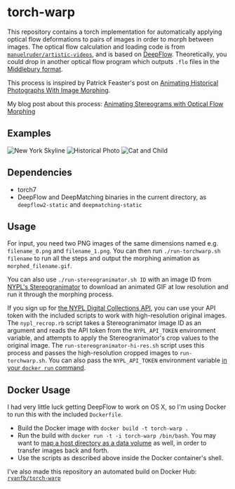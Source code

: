 # torch-warp

This repository contains a torch implementation for automatically applying optical flow deformations to pairs of images in order to morph between images. The optical flow calculation and loading code is from [`manuelruder/artistic-videos`](https://github.com/manuelruder/artistic-videos), and is based on [DeepFlow](http://lear.inrialpes.fr/src/deepflow/). Theoretically, you could drop in another optical flow program which outputs `.flo` files in the [Middlebury format](http://vision.middlebury.edu/flow/data/).

This process is inspired by Patrick Feaster's post on [Animating Historical Photographs With Image Morphing](https://griffonagedotcom.wordpress.com/2014/08/18/animating-historical-photographs-with-image-morphing/).

My blog post about this process: [Animating Stereograms with Optical Flow Morphing](http://ryanfb.github.io/etc/2016/08/17/animating_stereograms_with_optical_flow_morphing.html)

## Examples

![New York Skyline](http://i.imgur.com/oRcYrWf.gif) ![Historical Photo](http://i.imgur.com/z1N5tL5.gif) ![Cat and Child](http://i.imgur.com/0ugTCvk.gif)

## Dependencies

* torch7
* DeepFlow and DeepMatching binaries in the current directory, as `deepflow2-static` and `deepmatching-static`

## Usage

For input, you need two PNG images of the same dimensions named e.g. `filename_0.png` and `filename_1.png`. You can then run `./run-torchwarp.sh filename` to run all the steps and output the morphing animation as `morphed_filename.gif`.

You can also use `./run-stereogranimator.sh ID` with an image ID from [NYPL's Stereogranimator](http://stereo.nypl.org/) to download an animated GIF at low resolution and run it through the morphing process.

If you sign up for [the NYPL Digital Collections API](http://api.repo.nypl.org/), you can use your API token with the included scripts to work with high-resolution original images. The `nypl_recrop.rb` script takes a Stereogranimator image ID as an argument and reads the API token from the `NYPL_API_TOKEN` environment variable, and attempts to apply the Stereogranimator's crop values to the original image. The `run-stereogranimator-hi-res.sh` script uses this process and passes the high-resolution cropped images to `run-torchwarp.sh`. You can also pass the `NYPL_API_TOKEN` environment variable [in your `docker run` command](https://docs.docker.com/engine/reference/run/#/env-environment-variables).

## Docker Usage

I had very little luck getting DeepFlow to work on OS X, so I'm using Docker to run this with the included `Dockerfile`.

* Build the Docker image with `docker build -t torch-warp .`
* Run the build with `docker run -t -i torch-warp /bin/bash`. You may want to [map a host directory as a data volume](https://docs.docker.com/engine/tutorials/dockervolumes/#/mount-a-host-directory-as-a-data-volume) as well, in order to transfer images back and forth.
* Use the scripts as described above inside the Docker container's shell.

I've also made this repository an automated build on Docker Hub: [`ryanfb/torch-warp`](https://hub.docker.com/r/ryanfb/torch-warp/)
